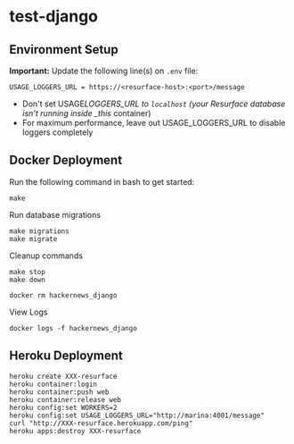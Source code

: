 # test-django

## Environment Setup

**Important:** Update the following line(s) on `.env` file:

```
USAGE_LOGGERS_URL = https://<resurface-host>:<port>/message
```

- Don't set USAGE*LOGGERS_URL to `localhost` (your Resurface database isn't running inside \_this* container)
- For maximum performance, leave out USAGE_LOGGERS_URL to disable loggers completely

## Docker Deployment

Run the following command in bash to get started:

```
make
```

Run database migrations

```
make migrations
make migrate
```

Cleanup commands

```
make stop
make down

docker rm hackernews_django
```

View Logs

```
docker logs -f hackernews_django
```

## Heroku Deployment

```
heroku create XXX-resurface
heroku container:login
heroku container:push web
heroku container:release web
heroku config:set WORKERS=2
heroku config:set USAGE_LOGGERS_URL="http://marina:4001/message"
curl "http://XXX-resurface.herokuapp.com/ping"
heroku apps:destroy XXX-resurface
```
